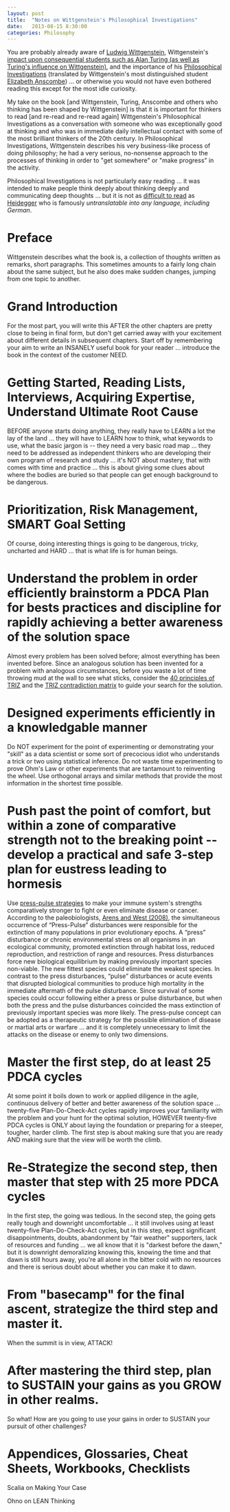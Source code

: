 ```yaml
---
layout: post
title:  "Notes on Wittgenstein's Philosophical Investigations"
date:   2013-08-15 8:30:00
categories: Philosophy
---
```


You are probably already aware of [Ludwig Wittgenstein](https://en.wikipedia.org/wiki/Ludwig_Wittgenstein), Wittgenstein's [impact upon consequential students such as Alan Turing (as well as Turing's influence on Wittgenstein)](https://mdetlefsen.nd.edu/assets/201037/jf.turing.pdf), and the importance of his [Philosophical Investigations](https://en.wikipedia.org/wiki/Philosophical_Investigations) (translated by Wittgenstein's most distinguished student [Elizabeth Anscombe](https://en.wikipedia.org/wiki/Elizabeth_Anscombe)) ... or otherwise you would not have even bothered reading this except for the most idle curiosity.

My take on the book [and Wittgenstein, Turing, Anscombe and others who thinking has been shaped by Wittgenstein] is that it is important for thinkers to read [and re-read and re-read again] Wittgenstein's Philosophical Investigations as a conversation with someone who was exceptionally good at thinking and who was in immediate daily intellectual contact with some of the most brilliant thinkers of the 20th century. In Philosophical Investigations, Wittgenstein describes his very business-like process of doing philosophy; he had a very serious, no-nonsense approach to the processes of thinking in order to "get somewhere" or "make progress" in the activity.

Philosophical Investigations is not particularly easy reading ... it was intended to make people think deeply about thinking deeply and communicating deep thoughts ... but it is not as [difficult to read](https://redd.it/3opkzt) as [Heidegger](https://www.youtube.com/watch?v=A04RhtR0imY) who is famously *untranslatable into any language, including German*.

# Preface

Wittgenstein describes what the book is, a collection of thoughts written as remarks, short paragraphs. This sometimes amounts to a fairly long chain about the same subject, but he also does
make sudden changes, jumping from one topic to another.

# Grand Introduction

For the most part, you will write this AFTER the other chapters are pretty close to being in final form, but don't get carried away with your excitement about different details in subsequent chapters.  Start off by remembering your aim to write an INSANELY useful book for your reader ... introduce the book in the context of the customer NEED.

# Getting Started, Reading Lists, Interviews, Acquiring Expertise, Understand Ultimate Root Cause

BEFORE anyone starts doing anything, they really have to LEARN a lot the lay of the land ... they will have to LEARN how to think, what keywords to use, what the basic jargon is -- they need a very basic road map ... they need to be addressed as independent thinkers who are developing their own program of research and study ... it's NOT about mastery, that with comes with time and practice ... this is about giving some clues about where the bodies are buried so that people can get enough background to be dangerous.

# Prioritization, Risk Management, SMART Goal Setting

Of course, doing interesting things is going to be dangerous, tricky, uncharted and HARD ... that is what life is for human beings.

# Understand the problem in order efficiently brainstorm a PDCA Plan for bests practices and discipline for rapidly achieving a better awareness of the solution space

Almost every problem has been solved before; almost everything has been invented before.  Since an analogous solution has been invented for a problem with analogous circumstances, before you waste a lot of time throwing mud at the wall to see what sticks, consider the [40 principles of TRIZ](http://www.triz40.com/aff_Principles_TRIZ.php) and the [TRIZ contradiction matrix](https://triz-journal.com/contradiction-matrix-40-principles-innovative-problem-solving/) to guide your search for the solution.

# Designed experiments efficiently in a knowledgable manner

Do NOT experiment for the point of experimenting or demonstrating your "skill" as a data scientist or some sort of precocious idiot who understands a trick or two using statistical inference.  Do not waste time experimenting to prove Ohm's Law or other experiments that are tantamount to reinventing the wheel. Use orthogonal arrays and similar methods that provide the most information in the shortest time possible.

# Push past the point of comfort, but within a zone of comparative strength not to the breaking point -- develop a practical and safe 3-step plan for eustress leading to hormesis

Use [press-pulse strategies](https://www.ncbi.nlm.nih.gov/pmc/articles/PMC5324220/) to make your immune system's strengths comparatively stronger to fight or even eliminate disease or cancer. According to the paleobiologists, [Arens and West (2008)](https://www.researchgate.net/publication/40663783_Press-pulse_A_general_theory_of_mass_extinction), the simultaneous occurrence of “Press-Pulse” disturbances were responsible for the extinction of many populations in prior evolutionary epochs. A “press” disturbance or chronic environmental stress on all organisms in an ecological community, promoted extinction through habitat loss, reduced reproduction, and restriction of range and resources. Press disturbances force new biological equilibrium by making previously important species non-viable. The new fittest species could eliminate the weakest species. In contrast to the press disturbances, “pulse” disturbances or acute events that disrupted biological communities to produce high mortality in the immediate aftermath of the pulse disturbance. Since survival of some species could occur following either a press or pulse disturbance, but when both the press and the pulse disturbances coincided the mass extinction of previously important species was more likely. The press-pulse concept can be adopted as a therapeutic strategy for the possible elimination of disease or martial arts or warfare ... and it is completely unnecessary to limit the attacks on the disease or enemy to only two dimensions.

# Master the first step, do at least 25 PDCA cycles

At some point it boils down to work or applied diligence in the agile, continuous delivery of better and better awareness of the solution space ... twenty-five Plan-Do-Check-Act cycles rapidly improves your familiarity with the problem and your hunt for the optimal solution, HOWEVER twenty-five PDCA cycles is ONLY about laying the foundation or preparing for a steeper, tougher, harder climb. The first step is about making sure that you are ready AND making sure that the view will be worth the climb.

# Re-Strategize the second step, then master that step with 25 more PDCA cycles

In the first step, the going was tedious. In the second step, the going gets really tough and downright uncomfortable ... it still involves using at least twenty-five Plan-Do-Check-Act cycles, but in this step, expect significant disappointments, doubts, abandonment by "fair weather" supporters, lack of resources and funding ... we all know that it is "darkest before the dawn," but it is downright demoralizing knowing this, knowing the time and that dawn is still hours away, you're all alone in the bitter cold with no resources and there is serious doubt about whether you can make it to dawn.  

# From "basecamp" for the final ascent, strategize the third step and master it.

When the summit is in view, ATTACK!

# After mastering the third step, plan to SUSTAIN your gains as you GROW in other realms.

So what! How are you going to use your gains in order to SUSTAIN your pursuit of other challenges?

# Appendices, Glossaries, Cheat Sheets, Workbooks, Checklists

Scalia on Making Your Case

Ohno on LEAN Thinking
